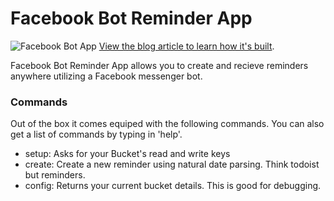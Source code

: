# Facebook Bot Reminder App
![Facebook Bot App](https://cosmicjs.com/uploads/cf007360-4aec-11e7-86b9-030f138f68e4-Screen%20Shot%202017-06-06%20at%202.17.15%20PM.png)
[View the blog article to learn how it's built](https://cosmicjs.com/blog/how-to-build-a-facebook-bot-app-using-nodejs).

Facebook Bot Reminder App allows you to create and recieve reminders anywhere utilizing a Facebook messenger bot.

### Commands
Out of the box it comes equiped with the following commands. You can also get a list of commands by typing in 'help'.
- setup: Asks for your Bucket's read and write keys
- create: Create a new reminder using natural date parsing. Think todoist but reminders.
- config: Returns your current bucket details. This is good for debugging.

